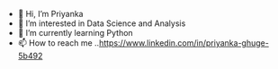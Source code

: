- 👋 Hi, I’m Priyanka
- 👀 I’m interested in Data Science and Analysis
- 🌱 I’m currently learning Python
- 📫 How to reach me ..https://www.linkedin.com/in/priyanka-ghuge-5b492

<!---
Priyanka292227/Priyanka292227 is a ✨ special ✨ repository because its `README.md` (this file) appears on your GitHub profile.
You can click the Preview link to take a look at your changes.
--->
